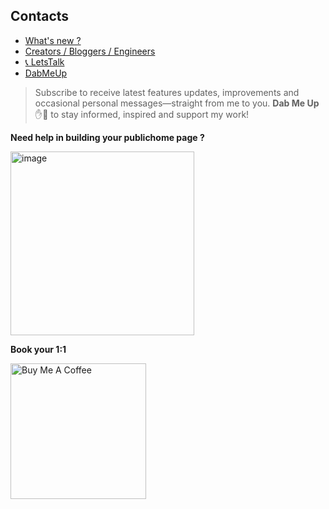 ## Contacts
- [What's new ?](https://publichome.page/roadmap)
- [Creators / Bloggers / Engineers](https://interviewdose.com/contacts)
- [📞 LetsTalk](tel:+17816275377)
- [DabMeUp](self:subscribe,whatsapp:subscribe)
> Subscribe to receive latest features updates, improvements and occasional personal messages—straight from me to you. **Dab&nbsp;Me&nbsp;Up** ✋🤜 to stay informed, inspired and support my work!

[DabMeUp2]:# (self:subscribe,whatsapp:subscribe)

**Need help in building your publichome page ?**

  <a href="https://topmate.io/ersandeep/644263" target="_blank">
    <img width="294" alt="image" src="https://github.com/sandipsahoo2k2/my/assets/5547869/c86cbcfc-ae0e-4105-8dee-bb25b3e32a2c">
  </a>
  
  **Book your 1:1**
  
  <a href="https://buymeacoffee.com/publichomepage" target="_blank"><img src="https://cdn.buymeacoffee.com/buttons/v2/default-yellow.png" alt="Buy Me A Coffee" style="height: px !important;width: 217px !important;"></a>
